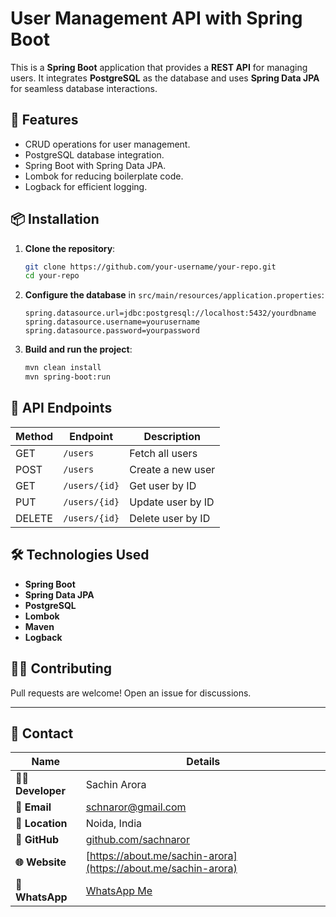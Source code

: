 # User Management API with Spring Boot

This is a **Spring Boot** application that provides a **REST API** for managing users. It integrates **PostgreSQL** as the database and uses **Spring Data JPA** for seamless database interactions.

## 🚀 Features
- CRUD operations for user management.
- PostgreSQL database integration.
- Spring Boot with Spring Data JPA.
- Lombok for reducing boilerplate code.
- Logback for efficient logging.

## 📦 Installation
1. **Clone the repository**:
   ```sh
   git clone https://github.com/your-username/your-repo.git
   cd your-repo
   ```

2. **Configure the database** in `src/main/resources/application.properties`:
   ```properties
   spring.datasource.url=jdbc:postgresql://localhost:5432/yourdbname
   spring.datasource.username=yourusername
   spring.datasource.password=yourpassword
   ```

3. **Build and run the project**:
   ```sh
   mvn clean install
   mvn spring-boot:run
   ```

## 📖 API Endpoints
| Method | Endpoint     | Description              |
|--------|-------------|--------------------------|
| GET    | `/users`    | Fetch all users          |
| POST   | `/users`    | Create a new user        |
| GET    | `/users/{id}` | Get user by ID         |
| PUT    | `/users/{id}` | Update user by ID      |
| DELETE | `/users/{id}` | Delete user by ID      |

## 🛠 Technologies Used
- **Spring Boot**
- **Spring Data JPA**
- **PostgreSQL**
- **Lombok**
- **Maven**
- **Logback**

## 👨‍💻 Contributing
Pull requests are welcome! Open an issue for discussions.

---

## 📩 Contact

| Name              | Details                             |
|-------------------|-------------------------------------|
| **👨‍💻 Developer**   | Sachin Arora                      |
| **💎 Email**       | [schnaror@gmail.com](mailto:schnaror@gmail.com) |
| **📍 Location**    | Noida, India                       |
| **📄 GitHub**      | [github.com/sachnaror](https://github.com/sachnaror?tab=repositories&q=&type=public&language=&sort=) |
| **🌐 Website**     | [https://about.me/sachin-arora](https://about.me/sachin-arora) |
| **📱 WhatsApp**    | [WhatsApp Me](https://wa.me/919560330483?text=Hello%20Sachin) |
